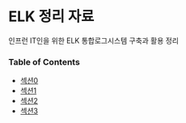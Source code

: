 # ELK 정리 자료
인프런 IT인을 위한 ELK 통합로그시스템 구축과 활용 정리

### Table of Contents
* [섹션0](./섹션0/section0.md)
* [섹션1](./섹션1/section1.md)
* [섹션2](./섹션2/section2.md)
* [섹션3](./섹션3/section3.md)
